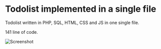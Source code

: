 # Todolist implemented in a single file

Todolist written in PHP, SQL, HTML, CSS and JS in one single file.

141 line of code.

![Screenshot](https://github.com/miloxeon/onelangchallenge/blob/master/screenshot.png)
